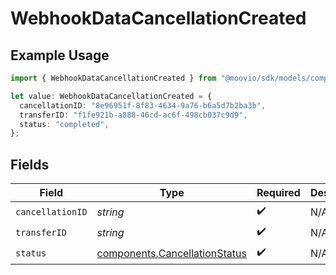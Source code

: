 # WebhookDataCancellationCreated

## Example Usage

```typescript
import { WebhookDataCancellationCreated } from "@moovio/sdk/models/components";

let value: WebhookDataCancellationCreated = {
  cancellationID: "8e96951f-8f83-4634-9a76-b6a5d7b2ba3b",
  transferID: "f1fe921b-a888-46cd-ac6f-498cb037c9d9",
  status: "completed",
};
```

## Fields

| Field                                                                          | Type                                                                           | Required                                                                       | Description                                                                    |
| ------------------------------------------------------------------------------ | ------------------------------------------------------------------------------ | ------------------------------------------------------------------------------ | ------------------------------------------------------------------------------ |
| `cancellationID`                                                               | *string*                                                                       | :heavy_check_mark:                                                             | N/A                                                                            |
| `transferID`                                                                   | *string*                                                                       | :heavy_check_mark:                                                             | N/A                                                                            |
| `status`                                                                       | [components.CancellationStatus](../../models/components/cancellationstatus.md) | :heavy_check_mark:                                                             | N/A                                                                            |